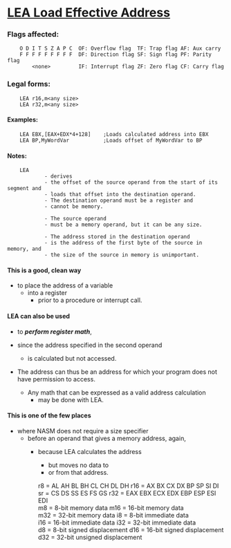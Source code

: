 # [LEA Load Effective Address](http://www.c-jump.com/CIS77/reference/ISA/index.html)

### Flags affected:
        O D I T S Z A P C  OF: Overflow flag  TF: Trap flag AF: Aux carry  
        F F F F F F F F F  DF: Direction flag SF: Sign flag PF: Parity flag  
            <none>         IF: Interrupt flag ZF: Zero flag CF: Carry flag  
### Legal forms:
        LEA r16,m<any size>  
        LEA r32,m<any size>  
        
#### Examples:
        LEA EBX,[EAX+EDX*4+128]    ;Loads calculated address into EBX  
        LEA BP,MyWordVar           ;Loads offset of MyWordVar to BP  
#### Notes:
        LEA 
                - derives 
                - the offset of the source operand from the start of its segment and 
                - loads that offset into the destination operand. 
                - The destination operand must be a register and 
                - cannot be memory. 
  
                - The source operand 
                - must be a memory operand, but it can be any size. 
    
                - The address stored in the destination operand 
                - is the address of the first byte of the source in memory, and 
                - the size of the source in memory is unimportant.

#### This is a good, clean way 
  - to place the address of a variable 
    - into a register 
      - prior to a procedure or interrupt call.

#### LEA can also be used 
  - to ***perform register math***, 
  - since the address specified in the second operand 
    - is calculated but not accessed. 
    
  - The address can thus be an address for which your program does not have permission to access. 
    - Any math that can be expressed as a valid address calculation 
      - may be done with LEA.

#### This is one of the few places 
  - where NASM does not require a size specifier 
    - before an operand that gives a memory address, again, 
      - because LEA calculates the address 
        - but moves no data to 
        - or from that address.

        r8 = AL AH BL BH CL CH DL DH        r16 = AX BX CX DX BP SP SI DI  
        sr = CS DS SS ES FS GS              r32 = EAX EBX ECX EDX EBP ESP ESI EDI  
        m8 = 8-bit memory data              m16 = 16-bit memory data  
        m32 = 32-bit memory data            i8 = 8-bit immediate data  
        i16 = 16-bit immediate data         i32 = 32-bit immediate data  
        d8 = 8-bit signed displacement      d16 = 16-bit signed displacement  
        d32 = 32-bit unsigned displacement  
